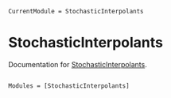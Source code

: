 ```@meta
CurrentModule = StochasticInterpolants
```

# StochasticInterpolants

Documentation for [StochasticInterpolants](https://github.com/nmucke/StochasticInterpolants.jl).

```@index
```

```@autodocs
Modules = [StochasticInterpolants]
```
